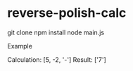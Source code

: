# reverse-polish-calc

git clone
npm install
node main.js

Example

Calculation: [5, -2, '-']
Result: ['7']


